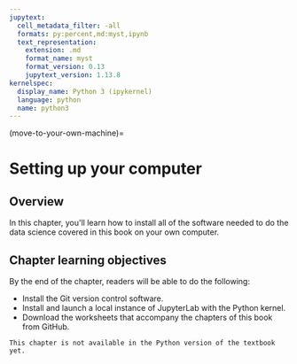 ```yaml
---
jupytext:
  cell_metadata_filter: -all
  formats: py:percent,md:myst,ipynb
  text_representation:
    extension: .md
    format_name: myst
    format_version: 0.13
    jupytext_version: 1.13.8
kernelspec:
  display_name: Python 3 (ipykernel)
  language: python
  name: python3
---
```


(move-to-your-own-machine)=
# Setting up your computer

## Overview

In this chapter, you'll learn how to install all of the software
needed to do the data science covered in this book on your own computer.

## Chapter learning objectives

By the end of the chapter, readers will be able to do the following:

- Install the Git version control software.
- Install and launch a local instance of JupyterLab with the Python kernel.
- Download the worksheets that accompany the chapters of this book from GitHub.

```{note}
This chapter is not available in the Python version of the textbook yet.
```

<!--
## Installing software on your own computer

This section will provide instructions for installing the software required by
this book on your own computer.
Given that installation instructions can vary widely based on the computer setup,
we have created instructions for multiple operating systems.
In particular, the installation instructions below have been verified to work
on a computer that:

- runs one of the following operating systems: Ubuntu 20.04, macOS Big Sur (version 11.4.x or 11.5.x), Windows 10 Professional, Enterprise or Education (version 2004, 20H2, or 21H1),
- has a connection to the internet,
- uses a 64-bit CPU,
- uses English as the default language.

### Git

As shown in Chapter \@ref(Getting-started-with-version-control),
Git \index{git!installation} is a very useful tool for version controlling your projects,
as well as sharing your work with others. Here's how to install Git on
the following operating systems:

**Windows:** To install
Git on Windows, go to <https://git-scm.com/download/win> and download the Windows
version of Git. Once the download has finished, run the installer and accept
the default configuration for all pages.

**MacOS:** To install Git on Mac OS,
open the terminal ([how-to video](https://youtu.be/5AJbWEWwnbY))
and type the following command:

```
xcode-select --install
```

**Ubuntu:** To install Git on Ubuntu, open the terminal
and type the following commands:

```
sudo apt update
sudo apt install git
```

+++

### Miniconda

To run Jupyter notebooks on your computer,
you will need to install the web-based platform JupyterLab.
But JupyterLab relies on Python, so we need to install Python first.
We can install Python via
the \index{miniconda} [miniconda Python package distribution](https://docs.conda.io/en/latest/miniconda.html).

**Windows:** To install miniconda on Windows, download
the [latest Python 64-bit version from here](https://repo.anaconda.com/miniconda/Miniconda3-latest-Windows-x86_64.exe).
Once the download has finished, run the installer
and accept the default configuration for all pages.
After installation, you can open the Anaconda Prompt
by opening the Start Menu and searching for the program called
"Anaconda Prompt (miniconda3)".
When this opens, you will see a prompt similar to
`(base) C:\Users\your_name`.

**MacOS:** To install miniconda on MacOS, you will need to use a different
installation method depending on the type of processor chip your computer has.

If your Mac computer has an Intel x86 processor chip you can download
the [latest Python 64-bit version from here](https://repo.anaconda.com/miniconda/Miniconda3-latest-MacOSX-x86_64.pkg).
After the download has finished, run the installer and accept the default
configuration for all pages.

If your Mac computer has an Apple M1 processor chip you can download
the [latest Python 64-bit version from here](https://repo.anaconda.com/miniconda/Miniconda3-latest-MacOSX-arm64.sh).
After the download has finished, you need to run the downloaded script in the terminal using a command
like:

```
bash path/to/Miniconda3-latest-MacOSX-arm64.sh
```

Make sure to replace `path/to/` with the path of the folder
containing the downloaded script. Most computers will save downloaded files to the `Downloads` folder.
If this is the case for your computer, you can run the script in the terminal by typing:

```
bash Downloads/Miniconda3-latest-MacOSX-arm64.sh
```

The instructions for the installation will then appear.
Follow the prompts and agree to accepting the license,
the default installation location,
and to running `conda init`, which makes `conda` available from the terminal.

**Ubuntu:** To install miniconda on Ubuntu, first download
the [latest Python 64-bit version from here](https://repo.anaconda.com/miniconda/Miniconda3-latest-Linux-x86_64.sh).
After the download has finished, open the terminal and execute the following
command:

```
bash path/to/Miniconda3-latest-Linux-x86_64.sh
```

Make sure to replace `path/to/` with the path of the folder containing the downloaded
script. Most often this file will be downloaded to the `Downloads` folder.
If this is the case for your computer, you can run the script in the terminal by typing:

```
bash Downloads/Miniconda3-latest-Linux-x86_64.sh
```

The instructions for the installation will then appear.
Follow the prompts and agree to accepting the license,
the default installation location,
and to running `conda init`, which makes `conda` available from the terminal.

### JupyterLab

With miniconda set up, we can now install JupyterLab \index{JupyterLab installation} and the Jupyter Git \index{git!Jupyter extension} extension.
Type the following into the Anaconda Prompt (Windows) or the terminal (MacOS and Ubuntu) and press enter:

```
conda install -c conda-forge -y jupyterlab
conda install -y nodejs
pip install --upgrade jupyterlab-git
```

To test that your JupyterLab installation is functional, you can type
`jupyter lab` into the Anaconda Prompt (Windows)
or terminal (MacOS and Ubuntu) and press enter. This should open a new
tab in your default browser with the JupyterLab interface. To exit out of
JupyterLab you can click `File -> Shutdown`, or go to the terminal from which
you launched JupyterLab, hold `Ctrl`, and press `C` twice.

To improve the experience of using R in JupyterLab, you should also add an extension
that allows you to set up keyboard shortcuts for inserting text.
By default,
this extension creates shortcuts for inserting two of the most common R
operators: `<-` and `|>`. Type the following in the Anaconda Prompt (Windows)
or terminal (MacOS and Ubuntu) and press enter:

```
jupyter labextension install @techrah/text-shortcuts
```

### R, R packages, and the IRkernel

To have the software \index{R installation} used in this book available to you in JupyterLab,
you will need to install the R programming language,
several R packages,
and the \index{kernel!installation} IRkernel.
To install versions of these that are compatible with the accompanying worksheets,
type the command shown below into the Anaconda Prompt (Windows)
or terminal (MacOS and Ubuntu).

```
conda env update --file https://raw.githubusercontent.com/UBC-DSCI/data-science-a-first-intro-worksheets/main/environment.yml
```

This command installs the specific R and package versions specified in
the `environment.yml` file found in
[the worksheets repository](https://ubc-dsci.github.io/data-science-a-first-intro-worksheets).
We will always keep the versions in the `environment.yml` file updated
so that they are compatible with the exercise worksheets that accompany the book.

> You can also install the *latest* version of R
> and the R packages used in this book by typing the commands shown below
> in the Anaconda Prompt (Windows)
> or terminal (MacOS and Ubuntu) and pressing enter.
> **Be careful though:** this may install package versions that are
> incompatible with the worksheets that accompany the book; the automated
> exercise feedback might tell you your answers are not correct even though
> they are!
>
> ```
> conda install -c conda-forge -y \
>   r-base \
>   r-cowplot \
>   r-ggally \
>   r-gridextra \
>   r-irkernel \
>   r-kknn \
>   r-rpostgres \
>   r-rsqlite \
>   r-scales \
>   r-testthat \
>   r-tidymodels \
>   r-tidyverse \
>   r-tinytex \
>   unixodbc
> ```

### LaTeX

To be able to render `.ipynb` files to `.pdf` you need to install a LaTeX
distribution. These can be quite large, so we will opt to use `tinytex`, a
light-weight cross-platform, portable, and easy-to-maintain LaTeX distribution
based on TeX Live.

**MacOS:** To install `tinytex`
we need to make sure that `/usr/local/bin` is writable.
To do this, type the following in the terminal:

```
sudo chown -R $(whoami):admin /usr/local/bin
```

>  **Note:** You might be asked to enter your password during installation.

**All operating systems:**
To install LaTeX, open JupyterLab by typing `jupyter lab`
in the Anaconda Prompt (Windows) or terminal (MacOS and Ubuntu) and press Enter.
Then from JupyterLab, open an R console, type the commands listed below, and
press Shift + Enter to install `tinytex`:

```
tinytex::install_tinytex()
tinytex::tlmgr_install(c("eurosym",
                         "adjustbox",
                         "caption",
                         "collectbox",
                         "enumitem",
                         "environ",
                         "fp",
                         "jknapltx",
                         "ms",
                         "oberdiek",
                         "parskip",
                         "pgf",
                         "rsfs",
                         "tcolorbox",
                         "titling",
                         "trimspaces",
                         "ucs",
                         "ulem",
                         "upquote"))
```

**Ubuntu:**
To append the TinyTex executables to our `PATH` we need to edit our `.bashrc file`.
The TinyTex executables are usually installed in `~/bin`.
Thus, add the lines below to the bottom of your `.bashrc` file
(which you can open by `nano ~/.bashrc` and save the file:

```
# Append TinyTex executables to the path
export PATH="$PATH:~/bin"
```

>  **Note:** If you used `nano` to open your `.bashrc` file,
follow the keyboard shortcuts at the bottom of the nano text editor
to save and close the file.

## Finishing up installation

It is good practice to restart all the programs you used when installing this
software stack before you proceed to doing your data analysis.
This includes restarting JupyterLab as well as the terminal (MacOS and Ubuntu)
or the Anaconda Prompt (Windows).
This will ensure all the software and settings you put in place are
correctly sourced.

## Downloading the worksheets for this book

The worksheets containing practice exercises for this book
can be downloaded by visiting
[https://github.com/UBC-DSCI/data-science-a-first-intro-worksheets](https://github.com/UBC-DSCI/data-science-a-first-intro-worksheets),
clicking the green "Code" button, and then selecting "Download ZIP".
The worksheets are contained within the compressed zip folder that will be downloaded.
Once you unzip the downloaded file, you can open the folder and run each worksheet
using Jupyter. See Chapter \@ref(getting-started-with-jupyter) for instructions on how to use Jupyter.

-->
